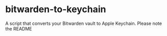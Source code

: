 # bitwarden-to-keychain
A script that converts your Bitwarden vault to Apple Keychain. Please note the README
